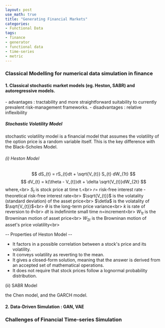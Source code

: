 ```yaml
---
layout: post
use_math: true
title: "Generating Financial Markets"
categories:
- Functional Data
tags:
- finance
- generator
- functional data
- time-series
- metric
---
```


<h3> Classical Modelling for numerical data simulation in finance </h3>

<h4> 1. Classical stochastic market models (eg. Heston, SABR) and autoregressive models.</h4>
- advantages : tractability and more straightforward suitability to currently prevalent risk-management frameworks.
- disadvantages : relative inflexibility

<h5>Stochastic Volatility Model</h5>
stochastic volatility model is a financial model that assumes the volatility of the option price is a random variable itself. This is the key difference with the Black-Scholes Model.

<h6> (i) Heston Model </h6>

$$ dS_{t} = rS_{t}dt + \sqrt{V_{t}} S_{t} dW_{1t} $$
$$ dV_{t} = k(\theta - V_{t})dt + \delta \sqrt{V_{t}}dW_{2t} $$
where,<br\>
$S_{t}$ is stock price at time t.<br\>
$r =$ risk-free interest rate - theoretical risk-free interest rate<br\>
$\sqrt{V_{t}}$ is the volatality (standard deviation) of the asset price<br\>
$\detla$ is the volatality of $\sqrt{V_{t}}$<br\>
$\theta$ is the long-term price variance<br\>
$k$ is rate of reversion to $\theta$<br\>
$dt$ is indefininte small time n=increment<br\>
$W_{1t}$ is the Browninan motion of asset price<br\>
$W_{2t}$ is the Browninan motion of asset's price volatility<br\>


-- Properties of Heston Model --
- It factors in a possible correlation between a stock's price and its volatility.
- It conveys volatility as reverting to the mean.
- It gives a closed-form solution, meaning that the answer is derived from an accepted set of mathematical operations.
- It does not require that stock prices follow a lognormal probability distribution.

<h7> (ii) SABR Model </h7>




the Chen model, and the GARCH model.


<h4> 2. Data-Driven Simulation : GAN, VAE </h4>

<h3> Challenges of Financial Time-series Simulation

